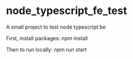 # node_typescript_fe_test

A small project to test node typescript be

First, install packages: npm install

Then to run locally: npm run start 
